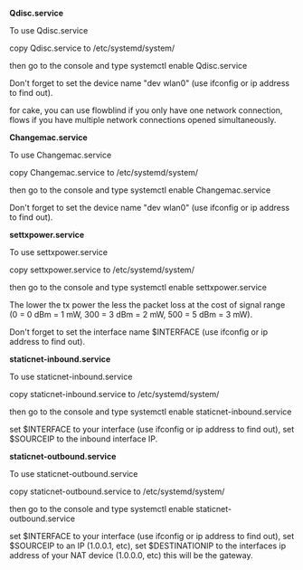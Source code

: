 **Qdisc.service**

To use Qdisc.service

copy Qdisc.service to /etc/systemd/system/

then go to the console and type systemctl enable Qdisc.service

Don't forget to set the device name "dev wlan0" (use ifconfig or ip address to find out).

for cake, you can use flowblind if you only have one network connection, flows if you have multiple network connections opened simultaneously.

**Changemac.service**

To use Changemac.service

copy Changemac.service to /etc/systemd/system/

then go to the console and type systemctl enable Changemac.service

Don't forget to set the device name "dev wlan0" (use ifconfig or ip address to find out).

**settxpower.service**

To use settxpower.service

copy settxpower.service to /etc/systemd/system/

then go to the console and type systemctl enable settxpower.service

The lower the tx power the less the packet loss at the cost of signal range (0 = 0 dBm = 1 mW, 300 = 3 dBm = 2 mW, 500 = 5 dBm = 3 mW).

Don't forget to set the interface name $INTERFACE (use ifconfig or ip address to find out).

**staticnet-inbound.service**

To use staticnet-inbound.service

copy staticnet-inbound.service to /etc/systemd/system/

then go to the console and type systemctl enable staticnet-inbound.service

set $INTERFACE to your interface (use ifconfig or ip address to find out), set $SOURCEIP to the inbound interface IP.

**staticnet-outbound.service**

To use staticnet-outbound.service

copy staticnet-outbound.service to /etc/systemd/system/

then go to the console and type systemctl enable staticnet-outbound.service

set $INTERFACE to your interface (use ifconfig or ip address to find out), set $SOURCEIP to an IP (1.0.0.1, etc), set $DESTINATIONIP to the interfaces ip address of your NAT device (1.0.0.0, etc) this will be the gateway.
